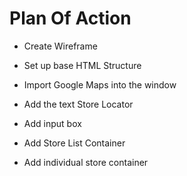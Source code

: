 # Plan Of Action

- Create Wireframe

- Set up base HTML Structure

- Import Google Maps into the window

- Add the text Store Locator

- Add input box

- Add Store List Container

- Add individual store container